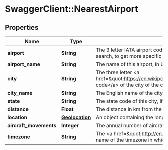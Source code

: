 # SwaggerClient::NearestAirport

## Properties
Name | Type | Description | Notes
------------ | ------------- | ------------- | -------------
**airport** | **String** | The 3 letter IATA airport code of this given airport. You can use this as an input parameter for a low-fare flight search, to get more specific results than the city code, but inspiration search works best using the city code. | 
**airport_name** | **String** | The name of this airport, in UTF-8 format | 
**city** | **String** | The three letter &lt;a href&#x3D;\&quot;https://en.wikipedia.org/wiki/International_Air_Transport_Association_airport_code\&quot;&gt;IATA code&lt;/a&gt; of the city of the city in which this airport is located. | 
**city_name** | **String** | The English name of the city in which this airport is located | 
**state** | **String** | The state code of this city, if applicable | [optional] 
**distance** | **Float** | The distance in km from the point specified in the query, to this location | 
**location** | [**Geolocation**](Geolocation.md) |   An object containing the longitude and latitude of the given airport. | 
**aircraft_movements** | **Integer** | The annual number of aircraft movements at that airport. | [optional] 
**timezone** | **String** | The &lt;a href&#x3D;\&quot;http://en.wikipedia.org/wiki/List_of_tz_database_time_zones\&quot;&gt;Olson format&lt;/a&gt; name of the timezone in which this airport is located | 


